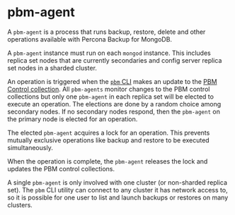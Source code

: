 # pbm-agent

A `pbm-agent` is a process that runs backup, restore, delete and other operations available with Percona Backup for MongoDB.

A `pbm-agent` instance must run on each `mongod` instance. This includes replica set nodes that are currently secondaries and config server replica set nodes in a sharded cluster.

An operation is triggered when the [`pbm` CLI](reference/glossary.md#pbm-cli) makes an update to the [PBM Control collection](reference/glossary.md#pbm-control-collections). All `pbm-agents` monitor changes to the PBM control collections but only one `pbm-agent` in each replica set will be elected to execute an operation. The elections are done by a random choice among secondary nodes. If no secondary nodes respond, then the `pbm-agent` on the primary node is elected for an operation.

The elected `pbm-agent` acquires a lock for an operation. This prevents mutually exclusive operations like backup and restore to be executed simultaneously.

When the operation is complete, the `pbm-agent` releases the lock and updates the PBM control collections.

A single `pbm-agent` is only involved with one cluster (or non-sharded replica set). The `pbm` CLI utility can connect to any cluster it has network access to, so it is possible for one user to list and launch backups or restores on many clusters.